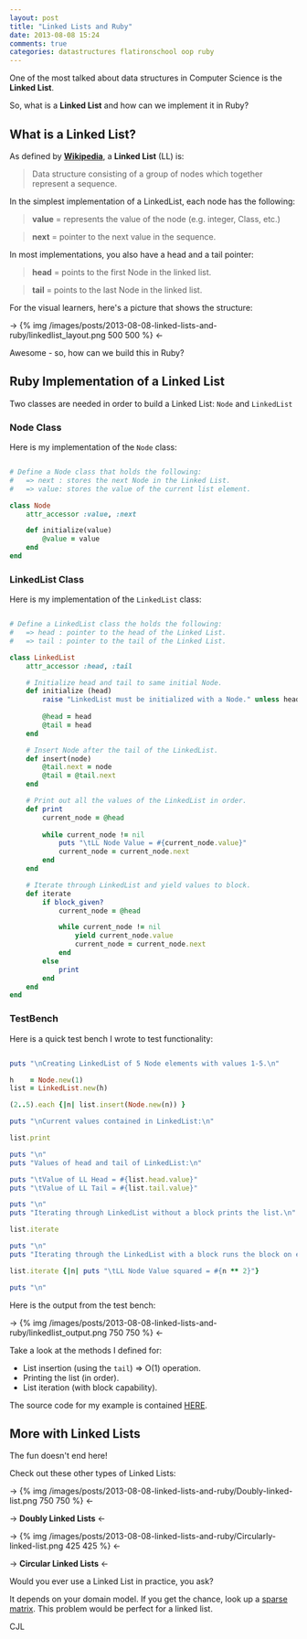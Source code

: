 ```yaml
---
layout: post
title: "Linked Lists and Ruby"
date: 2013-08-08 15:24
comments: true
categories: datastructures flatironschool oop ruby
---
```


One of the most talked about data structures in Computer Science is the **Linked List**.  

So, what is a **Linked List** and how can we implement it in Ruby?

## What is a Linked List?

As defined by **[Wikipedia](https://en.wikipedia.org/wiki/Linked_list)**, a **Linked List** (LL) is:

> Data structure consisting of a group of nodes which together represent a sequence.

In the simplest implementation of a LinkedList, each node has the following:

> **value** = represents the value of the node (e.g. integer, Class, etc.)

> **next** = pointer to the next value in the sequence.

In most implementations, you also have a head and a tail pointer:

> **head** = points to the first Node in the linked list.

> **tail** = points to the last Node in the linked list.

For the visual learners, here's a picture that shows the structure:

-> {% img /images/posts/2013-08-08-linked-lists-and-ruby/linkedlist_layout.png 500 500 %} <-

Awesome - so, how can we build this in Ruby?

## Ruby Implementation of a Linked List

Two classes are needed in order to build a Linked List: `Node` and `LinkedList`

### Node Class

Here is my implementation of the `Node` class:

```ruby

# Define a Node class that holds the following:
# 	=> next	: stores the next Node in the Linked List. 
# 	=> value: stores the value of the current list element.

class Node
	attr_accessor :value, :next

	def initialize(value)
		@value = value
	end
end

```

### LinkedList Class

Here is my implementation of the `LinkedList` class:

```ruby

# Define a LinkedList class the holds the following:
# 	=> head	: pointer to the head of the Linked List. 
# 	=> tail	: pointer to the tail of the Linked List. 

class LinkedList
	attr_accessor :head, :tail

	# Initialize head and tail to same initial Node.
	def initialize (head)
		raise "LinkedList must be initialized with a Node." unless head.is_a?(Node)
			
		@head = head
		@tail = head
	end

	# Insert Node after the tail of the LinkedList.
	def insert(node)
		@tail.next = node
		@tail = @tail.next
	end

	# Print out all the values of the LinkedList in order.
	def print
		current_node = @head
		
		while current_node != nil
			puts "\tLL Node Value = #{current_node.value}"
			current_node = current_node.next
		end
	end

	# Iterate through LinkedList and yield values to block.
	def iterate
		if block_given?
			current_node = @head

			while current_node != nil
				yield current_node.value
				current_node = current_node.next
			end
		else
			print
		end
	end
end

```

### TestBench

Here is a quick test bench I wrote to test functionality:

```ruby

puts "\nCreating LinkedList of 5 Node elements with values 1-5.\n"

h 	 = Node.new(1)
list = LinkedList.new(h)

(2..5).each {|n| list.insert(Node.new(n)) }

puts "\nCurrent values contained in LinkedList:\n"

list.print

puts "\n"
puts "Values of head and tail of LinkedList:\n"

puts "\tValue of LL Head = #{list.head.value}"
puts "\tValue of LL Tail = #{list.tail.value}"

puts "\n"
puts "Iterating through LinkedList without a block prints the list.\n"

list.iterate

puts "\n"
puts "Iterating through the LinkedList with a block runs the block on each element.\n"

list.iterate {|n| puts "\tLL Node Value squared = #{n ** 2}"}

puts "\n"

```

Here is the output from the test bench:

-> {% img /images/posts/2013-08-08-linked-lists-and-ruby/linkedlist_output.png 750 750 %} <-

Take a look at the methods I defined for:

* List insertion (using the `tail`) => O(1) operation.
* Printing the list (in order).
* List iteration (with block capability).

The source code for my example is contained [HERE](/code/2013-08-08-linked-lists-and-ruby/linked_list.rb).

## More with Linked Lists

The fun doesn't end here!  

Check out these other types of Linked Lists:

-> {% img /images/posts/2013-08-08-linked-lists-and-ruby/Doubly-linked-list.png 750 750 %} <-

-> **Doubly Linked Lists** <-

-> {% img /images/posts/2013-08-08-linked-lists-and-ruby/Circularly-linked-list.png 425 425 %} <-

-> **Circular Linked Lists** <-

Would you ever use a Linked List in practice, you ask?  

It depends on your domain model. If you get the chance, look up a [sparse matrix](http://en.wikipedia.org/wiki/Sparse_matrix). This problem would be perfect for a linked list.  

CJL